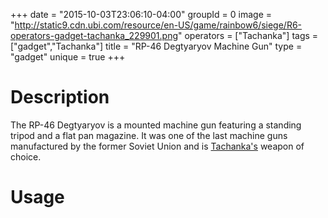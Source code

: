 +++
date = "2015-10-03T23:06:10-04:00"
groupId = 0
image = "http://static9.cdn.ubi.com/resource/en-US/game/rainbow6/siege/R6-operators-gadget-tachanka_229901.png"
operators = ["Tachanka"]
tags = ["gadget","Tachanka"]
title = "RP-46 Degtyaryov Machine Gun"
type = "gadget"
unique = true
+++

# Description

The RP-46 Degtyaryov is a mounted machine gun featuring a standing tripod and a flat pan magazine. It
was one of the last machine guns manufactured by the former Soviet Union and is [Tachanka's]() weapon of choice.

# Usage
